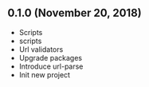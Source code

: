 ## 0.1.0 (November 20, 2018)
  - Scripts
  - scripts
  - Url validators
  - Upgrade packages
  - Introduce url-parse
  - Init new project

